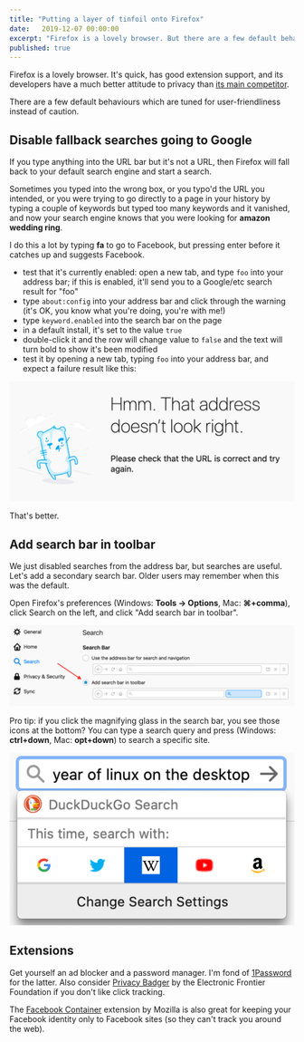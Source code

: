 ```yaml
---
title: "Putting a layer of tinfoil onto Firefox"
date:	2019-12-07 00:00:00
excerpt: "Firefox is a lovely browser. But there are a few default behaviours which are tuned for user-friendliness instead of caution."
published: true
---
```


Firefox is a lovely browser. It's quick, has good extension support, and its developers have a much better attitude to privacy than [its main competitor](https://en.wikipedia.org/wiki/Usage_share_of_web_browsers#/media/File:StatCounter-browser-ww-monthly-200901-201905.png).

There are a few default behaviours which are tuned for user-friendliness instead of caution.



## Disable fallback searches going to Google

If you type anything into the URL bar but it's not a URL, then Firefox will fall back to your default search engine and start a search.

Sometimes you typed into the wrong box, or you typo'd the URL you intended, or you were trying to go directly to a page in your history by typing a couple of keywords but typed too many keywords and it vanished, and now your search engine knows that you were looking for **amazon wedding ring**.

I do this a lot by typing **fa** to go to Facebook, but pressing enter before it catches up and suggests Facebook.

- test that it's currently enabled: open a new tab, and type `foo` into your address bar; if this is enabled, it'll send you to a Google/etc search result for "foo"
- type `about:config` into your address bar and click through the warning (it's OK, you know what you're doing, you're with me!)
- type `keyword.enabled` into the search bar on the page
- in a default install, it's set to the value `true`
- double-click it and the row will change value to `false` and the text will turn bold to show it's been modified
- test it by opening a new tab, typing `foo` into your address bar, and expect a failure result like this:

![Screenshot of Firefox error page: "Please check that the URL is correct and try again."](/assets/firefox_fallback_search_disabled_error.png)

That's better.


## Add search bar in toolbar

We just disabled searches from the address bar, but searches are useful. Let's add a secondary search bar. Older users may remember when this was the default.

Open Firefox's preferences (Windows: **Tools -> Options**, Mac: **⌘+comma**), click Search on the left, and click "Add search bar in toolbar".

![Screenshot of Firefox settings pane and pointing to "Add search bar in toolbar"](/assets/firefox_add_search_bar.png)

Pro tip: if you click the magnifying glass in the search bar, you see those icons at the bottom? You can type a search query and press (Windows: **ctrl+down**, Mac: **opt+down**) to search a specific site.

![Screenshot of Firefox search showing the Wikipedia engine chosen](/assets/firefox_use_one_click_search.png)

## Extensions

Get yourself an ad blocker and a password manager. I'm fond of [1Password](https://1password.com) for the latter. Also consider [Privacy Badger](https://addons.mozilla.org/en-US/firefox/addon/privacy-badger17/) by the Electronic Frontier Foundation if you don't like click tracking.

The [Facebook Container](https://addons.mozilla.org/en-US/firefox/addon/facebook-container/) extension by Mozilla is also great for keeping your Facebook identity only to Facebook sites (so they can't track you around the web).
